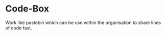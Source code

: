 # Code-Box
Work like pastebin which can be use within the organisation to share lines of code fast.
